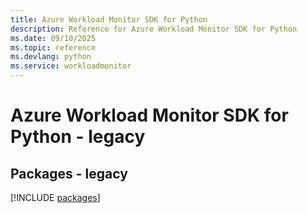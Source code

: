 ```yaml
---
title: Azure Workload Monitor SDK for Python
description: Reference for Azure Workload Monitor SDK for Python
ms.date: 09/10/2025
ms.topic: reference
ms.devlang: python
ms.service: workloadmonitor
---
```

# Azure Workload Monitor SDK for Python - legacy
## Packages - legacy
[!INCLUDE [packages](workload-monitor-index.md)]
